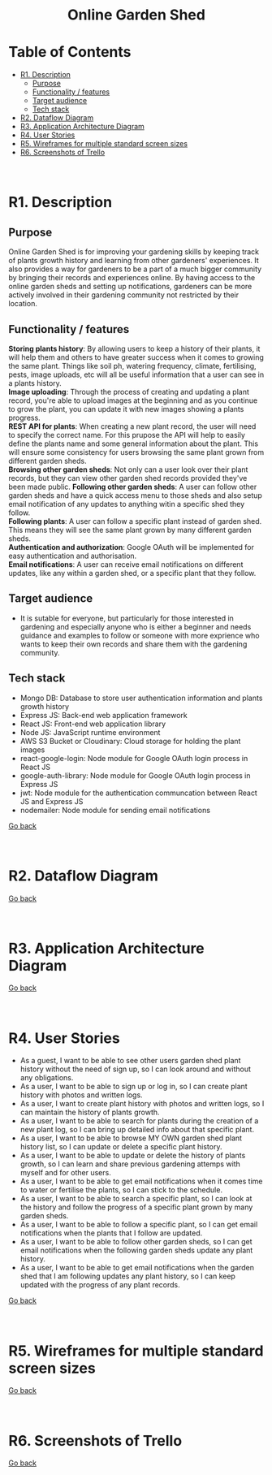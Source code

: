 <h1 align="center"> Online Garden Shed
</h1>

# Table of Contents

* [R1. Description](#R1.-Description)
  * [Purpose](#Purpose)
  * [Functionality / features](#Functionality-/-features)
  * [Target audience](#Target-audience)
  * [Tech stack](#Tech-stack)
* [R2. Dataflow Diagram](#R2.-Dataflow-Diagram)
* [R3. Application Architecture Diagram](#R3.-Application-Architecture-Diagram)
* [R4. User Stories](#R4.-User-Stories)
* [R5. Wireframes for multiple standard screen sizes](#R5.-Wireframes-for-multiple-standard-screen-sizes)
* [R6. Screenshots of Trello](#R6.-Screenshots-of-Trello)
<br /><br /><br />

# R1. Description
## Purpose
Online Garden Shed is for improving your gardening skills by keeping track of plants growth history and learning from other gardeners' experiences. It also provides a way for gardeners to be a part of a much bigger community by bringing their records and experiences online. By having access to the online garden sheds and setting up notifications, gardeners can be more actively involved in their gardening community not restricted by their location.

## Functionality / features
**Storing plants history**: By allowing users to keep a history of their plants, it will help them and others to have greater success when it comes to growing the same plant. Things like soil ph, watering frequency, climate, fertilising, pests, image uploads, etc will all be useful information that a user can see in a plants history.<br />
**Image uploading**: Through the process of creating and updating a plant record, you're able to upload images at the beginning and as you continue to grow the plant, you can update it with new images showing a plants progress.<br />
**REST API for plants**: When creating a new plant record, the user will need to specify the correct name. For this prupose the API will help to easily define the plants name and some general information about the plant. This will ensure some consistency for users browsing the same plant grown from different garden sheds.<br />
**Browsing other garden sheds**: Not only can a user look over their plant records, but they can view other garden shed records provided they've been made public.
**Following other garden sheds**: A user can follow other garden sheds and have a quick access menu to those sheds and also setup email notification of any updates to anything witin a specific shed they follow.<br />
**Following plants**: A user can follow a specific plant instead of garden shed. This means they will see the same plant grown by many different garden sheds.<br />
**Authentication and authorization**: Google OAuth will be implemented for easy authentication and authorisation.<br />
**Email notifications**: A user can receive email notifications on different updates, like any within a garden shed, or a specific plant that they follow.

## Target audience
* It is sutable for everyone, but particularly for those interested in gardening and especially anyone who is either a beginner and needs guidance and examples to follow or someone with more exprience who wants to keep their own records and share them with the gardening community.

## Tech stack
* Mongo DB: Database to store user authentication information and plants growth history
* Express JS: Back-end web application framework
* React JS: Front-end web application library
* Node JS: JavaScript runtime environment
* AWS S3 Bucket or Cloudinary: Cloud storage for holding the plant images
* react-google-login: Node module for Google OAuth login process in React JS
* google-auth-library: Node module for Google OAuth login process in Express JS
* jwt: Node module for the authentication communcation between React JS and Express JS
* nodemailer: Node module for sending email notifications

[Go back](#table-of-contents)<br /><br /><br />

# R2. Dataflow Diagram


[Go back](#table-of-contents)<br /><br /><br />

# R3. Application Architecture Diagram


[Go back](#table-of-contents)<br /><br /><br />

# R4. User Stories
* As a guest, I want to be able to see other users garden shed plant history without the need of sign up, so I can look around and without any obligations.
* As a user, I want to be able to sign up or log in, so I can create plant history with photos and written logs.
* As a user, I want to create plant history with photos and written logs, so I can maintain the history of plants growth.
* As a user, I want to be able to search for plants during the creation of a new plant log, so I can bring up detailed info about that specific plant.
* As a user, I want to be able to browse MY OWN garden shed plant history list, so I can update or delete a specific plant history.
* As a user, I want to be able to update or delete the history of plants growth, so I can learn and share previous gardening attemps with myself and for other users.
* As a user, I want to be able to get email notifications when it comes time to water or fertilise the plants, so I can stick to the schedule.
* As a user, I want to be able to search a specific plant, so I can look at the history and follow the progress of a specific plant grown by many garden sheds.
* As a user, I want to be able to follow a specific plant, so I can get email notifications when the plants that I follow are updated.
* As a user, I want to be able to follow other garden sheds, so I can get email notifications when the following garden sheds update any plant history.
* As a user, I want to be able to get email notifications when the garden shed that I am following updates any plant history, so I can keep updated with the progress of any plant records.


[Go back](#table-of-contents)<br /><br /><br />

# R5. Wireframes for multiple standard screen sizes


[Go back](#table-of-contents)<br /><br /><br />

# R6. Screenshots of Trello


[Go back](#table-of-contents)<br /><br /><br />
